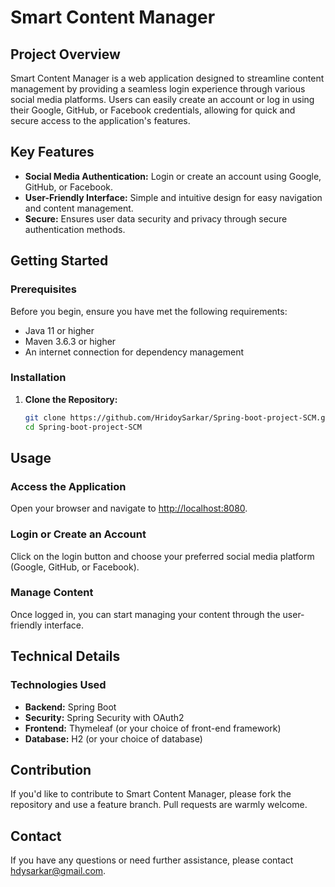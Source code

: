 # Smart Content Manager

## Project Overview
Smart Content Manager is a web application designed to streamline content management by providing a seamless login experience through various social media platforms. Users can easily create an account or log in using their Google, GitHub, or Facebook credentials, allowing for quick and secure access to the application's features.

## Key Features
- **Social Media Authentication:** Login or create an account using Google, GitHub, or Facebook.
- **User-Friendly Interface:** Simple and intuitive design for easy navigation and content management.
- **Secure:** Ensures user data security and privacy through secure authentication methods.

## Getting Started

### Prerequisites
Before you begin, ensure you have met the following requirements:
- Java 11 or higher
- Maven 3.6.3 or higher
- An internet connection for dependency management

### Installation

1. **Clone the Repository:**
   ```sh
   git clone https://github.com/HridoySarkar/Spring-boot-project-SCM.git
   cd Spring-boot-project-SCM
## Usage

### Access the Application
Open your browser and navigate to [http://localhost:8080](http://localhost:8080).

### Login or Create an Account
Click on the login button and choose your preferred social media platform (Google, GitHub, or Facebook).

### Manage Content
Once logged in, you can start managing your content through the user-friendly interface.

## Technical Details

### Technologies Used
- **Backend:** Spring Boot
- **Security:** Spring Security with OAuth2
- **Frontend:** Thymeleaf (or your choice of front-end framework)
- **Database:** H2 (or your choice of database)

## Contribution
If you'd like to contribute to Smart Content Manager, please fork the repository and use a feature branch. Pull requests are warmly welcome.

## Contact
If you have any questions or need further assistance, please contact [hdysarkar@gmail.com](mailto:hdysarkar@gmail.com).
